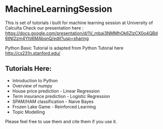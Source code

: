 # MachineLearningSession
This is set of tutorials i built for machine learning session at University of Calculta
Check our presentation here : 
https://docs.google.com/presentation/d/1V_mbaj3NMMhOk6ZlzCX0o4QBd6tNl2zm4YhI6MAbsnQ/edit?usp=sharing

Python Basic Tutorial is adapted from Python Tutorial here
http://cs231n.stanford.edu/

## Tutorials Here:

* Introduction to Python
* Overview of numpy
* House price prediction - Linear Regression
* Term insurance prediction - Logistic Regression
* SPAM/HAM classification - Naive Bayes
* Frozen Lake Game - Reinforced Learning
* Topic Modelling


Please feel free to use them and cite them if you use it.
